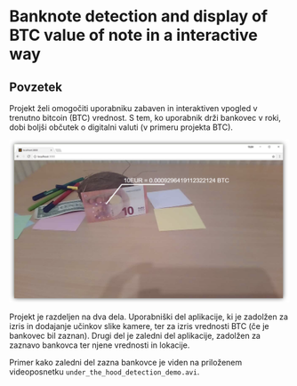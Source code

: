 # Banknote detection and display of BTC value of note in a interactive way

## Povzetek
Projekt želi omogočiti uporabniku zabaven in interaktiven vpogled v trenutno bitcoin (BTC) vrednost. S tem, ko uporabnik drži bankovec v roki, dobi boljši občutek o digitalni valuti (v primeru projekta BTC).

![Demo izdelka](demo.png)

Projekt je razdeljen na dva dela. Uporabniški del aplikacije, ki je zadolžen za izris in dodajanje učinkov slike kamere, ter za izris vrednosti BTC (če je bankovec bil zaznan). Drugi del je zaledni del aplikacije, zadolžen za zaznavo bankovca ter njene vrednosti in lokacije.

Primer kako zaledni del zazna bankovce je viden na priloženem videoposnetku `under_the_hood_detection_demo.avi`.

